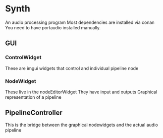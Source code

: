 # Synth
An audio processing program
Most dependencies are installed via conan
You need to have portaudio installed manually.



## GUI

### ControlWidget
These are imgui widgets that control and individual pipeline node

### NodeWidget
These live in the nodeEditorWidget
They have input and outputs 
Graphical representation of a pipeline

## PipelineController
This is the bridge between the graphical nodewidgets and the actual audio pipeline